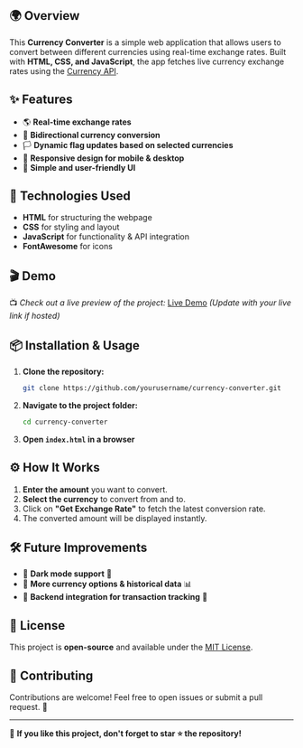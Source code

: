 
## 🌍 Overview
This **Currency Converter** is a simple web application that allows users to convert between different currencies using real-time exchange rates. Built with **HTML, CSS, and JavaScript**, the app fetches live currency exchange rates using the [Currency API](https://cdn.jsdelivr.net/npm/@fawazahmed0/currency-api@latest/v1/currencies).

## ✨ Features
- 🌎 **Real-time exchange rates**
- 🔄 **Bidirectional currency conversion**
- 🏳️ **Dynamic flag updates based on selected currencies**
- 📱 **Responsive design for mobile & desktop**
- 🎨 **Simple and user-friendly UI**

## 🚀 Technologies Used
- **HTML** for structuring the webpage
- **CSS** for styling and layout
- **JavaScript** for functionality & API integration
- **FontAwesome** for icons

## 🎬 Demo
📺 *Check out a live preview of the project:* [Live Demo](#) *(Update with your live link if hosted)*

## 📦 Installation & Usage
1. **Clone the repository:**
   ```sh
   git clone https://github.com/yourusername/currency-converter.git
   ```
2. **Navigate to the project folder:**
   ```sh
   cd currency-converter
   ```
3. **Open `index.html` in a browser**

## ⚙️ How It Works
1. **Enter the amount** you want to convert.
2. **Select the currency** to convert from and to.
3. Click on **"Get Exchange Rate"** to fetch the latest conversion rate.
4. The converted amount will be displayed instantly.

## 🛠 Future Improvements
- 🔹 **Dark mode support** 🌙
- 🔹 **More currency options & historical data** 📊
- 🔹 **Backend integration for transaction tracking** 💾

## 📜 License
This project is **open-source** and available under the [MIT License](LICENSE).

## 🤝 Contributing
Contributions are welcome! Feel free to open issues or submit a pull request. 🙌

---
🌟 **If you like this project, don't forget to star ⭐ the repository!**

